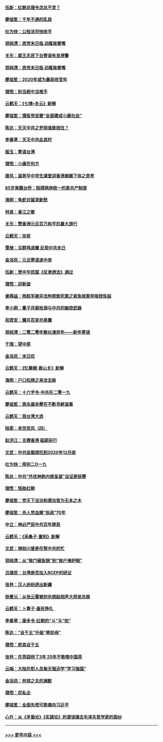 #### [伍新：红朝总理令怎总不灵？](../pages/nsc993/n11770813.md?t=01071544) 
#### [廖祖笙：千年不遇的乱政](../pages/nsc993/n11770373.md?t=01071544) 
#### [吐为快：公检法司快收手](../pages/nsc993/n11770359.md?t=01071544) 
#### [郑纯清：恶党末日临 动辄挨掌嘴](../pages/nsc993/n11769912.md?t=01071544) 
#### [关乐：就王志民下台寄语有良港警](../pages/nsc993/n11769903.md?t=01071544) 
#### [郑纯清：恶党末日临 动辄挨掌嘴](../pages/nsc993/n11769356.md?t=01071544) 
#### [廖祖笙：2020年或为暴政收官年](../pages/nsc993/n11768216.md?t=01071544) 
#### [理悟：别当郎中当推手](../pages/nsc993/n11768243.md?t=01071544) 
#### [云鹤天：《七律▪冬云》新解](../pages/nsc993/n11768204.md?t=01071544) 
#### [廖祖笙：饿饭党说要“全面建成小康社会”](../pages/nsc993/n11767482.md?t=01071544) 
#### [陈达：天灭中共之罗网谁能挡住？](../pages/nsc993/n11767465.md?t=01071544) 
#### [李春草：天灭中共此其时](../pages/nsc993/n11767452.md?t=01071544) 
#### [振玉：寄语台湾](../pages/nsc993/n11767432.md?t=01071544) 
#### [理悟：小康在何方](../pages/nsc993/n11767394.md?t=01071544) 
#### [唐风：温哥华中学生课堂讲香港被踢下体之思考](../pages/nsc993/n11766848.md?t=01071544) 
#### [85岁美籍台侨：阻碍两岸统一的是共产制度](../pages/nsc993/n11765043.md?t=01071544) 
#### [海网：龟蛇对鼠哭新愁](../pages/nsc993/n11764895.md?t=01071544) 
#### [林泉：香江之歌](../pages/nsc993/n11764415.md?t=01071544) 
#### [关乐：赞香港元旦百万和平抗暴大游行](../pages/nsc993/n11764382.md?t=01071544) 
#### [云鹤天：扶贫](../pages/nsc993/n11764245.md?t=01071544) 
#### [雪绮：见群鸡退鹰  反观中共末日](../pages/nsc993/n11762112.md?t=01071544) 
#### [金浴凤：元旦寄语迷中帝](../pages/nsc993/n11761788.md?t=01071544) 
#### [伍新：贺中华民国《反渗透法》通过](../pages/nsc993/n11761994.md?t=01071544) 
#### [理悟：迎新曲](../pages/nsc993/n11761152.md?t=01071544) 
#### [谢燕益：杨胜军被非法拘禁致死案之紧急报案举报控告函](../pages/nsc993/n11756134.md?t=01071544) 
#### [李小刚：量子共振检测与中共的脑控武器](../pages/nsc993/n11754518.md?t=01071544) 
#### [祝君安：魔共百变亦是魔](../pages/nsc993/n11754469.md?t=01071544) 
#### [郑纯清：二零二零年散伙演弃年——新年寄语](../pages/nsc993/n11754195.md?t=01071544) 
#### [千瑞：望中原](../pages/nsc993/n11754159.md?t=01071544) 
#### [金浴凤：末日叹](../pages/nsc993/n11752359.md?t=01071544) 
#### [云鹤天：《忆秦娥‧娄山关》新解](../pages/nsc993/n11752348.md?t=01071544) 
#### [海网：户口松绑之来龙去脉](../pages/nsc993/n11752328.md?t=01071544) 
#### [云鹤天：十六字令‧中共在二零一九](../pages/nsc993/n11752305.md?t=01071544) 
#### [廖祖笙：周永康余孽在不断寻衅滋事](../pages/nsc993/n11751013.md?t=01071544) 
#### [云鹤天：观台湾大选](../pages/nsc993/n11751007.md?t=01071544) 
#### [陆客：末世民风（四）](../pages/nsc993/n11749203.md?t=01071544) 
#### [赵洪江：支撑香港 砥砺前行](../pages/nsc993/n11748482.md?t=01071544) 
#### [文武：中共妄图顽抗到2020年12月底](../pages/nsc993/n11748446.md?t=01071544) 
#### [吐为快：挥别二O一九](../pages/nsc993/n11748411.md?t=01071544) 
#### [陈达：中共“外扰神韵内禁圣诞”自证是妖孽](../pages/nsc993/n11748226.md?t=01071544) 
#### [理悟：怪胎红朝](../pages/nsc993/n11748206.md?t=01071544) 
#### [廖祖笙：党天下法治和德治皆为无本之木](../pages/nsc993/n11748135.md?t=01071544) 
#### [廖祖笙：杀人党血腥“执政”70年](../pages/nsc993/n11745144.md?t=01071544) 
#### [中立：神必严惩中共百年罪恶](../pages/nsc993/n11744970.md?t=01071544) 
#### [云鹤天：《采桑子‧重阳》新解](../pages/nsc993/n11744948.md?t=01071544) 
#### [文武：弹劾川普是在帮中共的忙](../pages/nsc993/n11744758.md?t=01071544) 
#### [郑纯清：从“挨门砸饭锅”到“挨户堵炉眼”](../pages/nsc993/n11744745.md?t=01071544) 
#### [吕锡民：台湾是否加入RCEP的研议](../pages/nsc993/n11744701.md?t=01071544) 
#### [张林：汉人纷纷逃出新疆](../pages/nsc993/n11743530.md?t=01071544) 
#### [徐曼沅：从张云雷被封杀想起相声大师吴兆南](../pages/nsc993/n11741816.md?t=01071544) 
#### [云鹤天：卜算子‧垂死挣扎](../pages/nsc993/n11739956.md?t=01071544) 
#### [李春草：唐多令‧红朝的“斗”与“拍”](../pages/nsc993/n11739830.md?t=01071544) 
#### [陈达：“自干五”升级“牵妨母”](../pages/nsc993/n11739724.md?t=01071544) 
#### [理悟：悲哀自干五](../pages/nsc993/n11739547.md?t=01071544) 
#### [张林：在茶园待了3年 25年不敢喝中国茶](../pages/nsc993/n11739240.md?t=01071544) 
#### [云端：大陆在职人员每天强迫学“学习强国”](../pages/nsc993/n11738735.md?t=01071544) 
#### [金浴凤：林郑之夫的渊默](../pages/nsc993/n11737735.md?t=01071544) 
#### [理悟：叹私企](../pages/nsc993/n11737715.md?t=01071544) 
#### [廖祖笙：全面失控可能袭向习近平](../pages/nsc993/n11737704.md?t=01071544) 
#### [心升：从《矛盾论》《实践论》的谬误揭去毛泽东哲学家的面纱](../pages/nsc993/n11736962.md?t=01071544) 

----
#### [ >>> 更早内容 <<< ](../indexes/nsc993-earlier.md)
